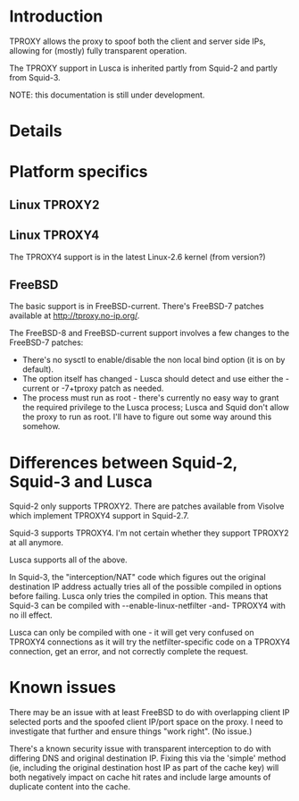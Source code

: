 # Introduction #

TPROXY allows the proxy to spoof both the client and server side IPs, allowing for (mostly) fully transparent operation.

The TPROXY support in Lusca is inherited partly from Squid-2 and partly from Squid-3.

NOTE: this documentation is still under development.

# Details #

# Platform specifics #

## Linux TPROXY2 ##

## Linux TPROXY4 ##

The TPROXY4 support is in the latest Linux-2.6 kernel (from version?)

## FreeBSD ##

The basic support is in FreeBSD-current. There's FreeBSD-7 patches available at http://tproxy.no-ip.org/.

The FreeBSD-8 and FreeBSD-current support involves a few changes to the FreeBSD-7 patches:

  * There's no sysctl to enable/disable the non local bind option (it is on by default).
  * The option itself has changed - Lusca should detect and use either the -current or -7+tproxy patch as needed.
  * The process must run as root - there's currently no easy way to grant the required privilege to the Lusca process; Lusca and Squid don't allow the proxy to run as root. I'll have to figure out some way around this somehow.


# Differences between Squid-2, Squid-3 and Lusca #

Squid-2 only supports TPROXY2. There are patches available from Visolve which implement TPROXY4 support in Squid-2.7.

Squid-3 supports TPROXY4. I'm not certain whether they support TPROXY2 at all anymore.

Lusca supports all of the above.

In Squid-3, the "interception/NAT" code which figures out the original destination IP address actually tries all of the possible compiled in options before failing. Lusca only tries the compiled in option. This means that Squid-3 can be compiled with --enable-linux-netfilter -and- TPROXY4 with no ill effect.

Lusca can only be compiled with one - it will get very confused on TPROXY4 connections as it will try the netfilter-specific code on a TPROXY4 connection, get an error, and not correctly complete the request.




# Known issues #

There may be an issue with at least FreeBSD to do with overlapping client IP selected ports and the spoofed client IP/port space on the proxy. I need to investigate that further and ensure things "work right". (No issue.)

There's a known security issue with transparent interception to do with differing DNS and original destination IP. Fixing this via the 'simple' method (ie, including the original destination host IP as part of the cache key) will both negatively impact on cache hit rates and include large amounts of duplicate content into the cache.